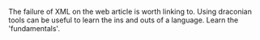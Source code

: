 The failure of XML on the web article is worth linking to. Using draconian tools can be useful to learn the ins and outs of a language. Learn the 'fundamentals'. 